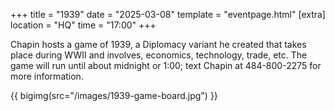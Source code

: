 +++
title = "1939"
date = "2025-03-08"
template = "eventpage.html"
[extra]
location = "HQ"
time = "17:00"
+++

Chapin hosts a game of 1939, a Diplomacy variant he created that takes place during WWII and involves, economics, technology, trade, etc.
The game will run until about midnight or 1:00; text Chapin at 484-800-2275 for more information.

{{ bigimg(src="/images/1939-game-board.jpg") }}
